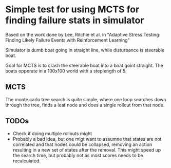 # Simple test for using MCTS for finding failure stats in simulator

Based on the work done by Lee, Ritchie et al. in "Adaptive Stress Testing: Finding Likely Failure Events with Reinforcement Learning"

Simulator is dumb boat going in straight line, while disturbance is steerable boat.

Goal for MCTS is to crash the steerable boat into a boat goint straight. The boats opperate in a 100x100 world with a steplength of 5.

## MCTS

The monte carlo tree search is quite simple, where one loop searches down through the tree, finds a leaf node and does a single rollout from that node.

## TODOs

* Check if doing multiple rollouts might 
* Probably a bad idea, but one migt want to assumne that states are not correlated and that nodes could be collapsed, removing an action resulting in a new set of states after the removal. This might speed up the search time, but probably not as most scores needs to be recalculated.
